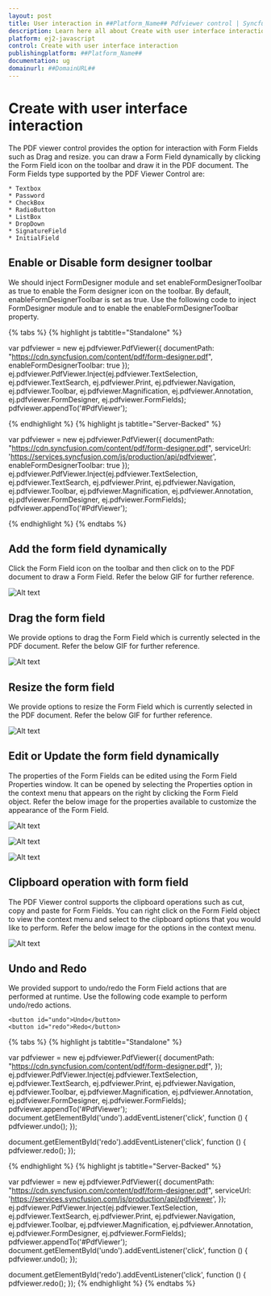 ```yaml
---
layout: post
title: User interaction in ##Platform_Name## Pdfviewer control | Syncfusion
description: Learn here all about Create with user interface interaction in Syncfusion ##Platform_Name## Pdfviewer control of Syncfusion Essential JS 2 and more.
platform: ej2-javascript
control: Create with user interface interaction 
publishingplatform: ##Platform_Name##
documentation: ug
domainurl: ##DomainURL##
---
```


# Create with user interface interaction 

The PDF viewer control provides the option for interaction with Form Fields such as Drag and resize. you can draw a Form Field dynamically by clicking the Form Field icon on the toolbar and draw it in the PDF document. The Form Fields type supported by the PDF Viewer Control are:

    * Textbox
    * Password
    * CheckBox
    * RadioButton
    * ListBox
    * DropDown
    * SignatureField
    * InitialField

## Enable or Disable form designer toolbar

We should inject FormDesigner module and set enableFormDesignerToolbar as true to enable the Form designer icon on the toolbar. By default, enableFormDesignerToolbar is set as true. Use the following code to inject FormDesigner module and to enable the enableFormDesignerToolbar property.



{% tabs %}
{% highlight js tabtitle="Standalone" %}


var pdfviewer = new ej.pdfviewer.PdfViewer({
    documentPath: "https://cdn.syncfusion.com/content/pdf/form-designer.pdf",
    enableFormDesignerToolbar: true
});
ej.pdfviewer.PdfViewer.Inject(ej.pdfviewer.TextSelection, ej.pdfviewer.TextSearch, ej.pdfviewer.Print, ej.pdfviewer.Navigation, ej.pdfviewer.Toolbar, ej.pdfviewer.Magnification, ej.pdfviewer.Annotation, ej.pdfviewer.FormDesigner, ej.pdfviewer.FormFields);
pdfviewer.appendTo('#PdfViewer');

{% endhighlight %}
{% highlight js tabtitle="Server-Backed" %}

var pdfviewer = new ej.pdfviewer.PdfViewer({
    documentPath: "https://cdn.syncfusion.com/content/pdf/form-designer.pdf",
    serviceUrl: 'https://services.syncfusion.com/js/production/api/pdfviewer',
    enableFormDesignerToolbar: true
});
ej.pdfviewer.PdfViewer.Inject(ej.pdfviewer.TextSelection, ej.pdfviewer.TextSearch, ej.pdfviewer.Print, ej.pdfviewer.Navigation, ej.pdfviewer.Toolbar, ej.pdfviewer.Magnification, ej.pdfviewer.Annotation, ej.pdfviewer.FormDesigner, ej.pdfviewer.FormFields);
pdfviewer.appendTo('#PdfViewer');

{% endhighlight %}
{% endtabs %}

## Add the form field dynamically

Click the Form Field icon on the toolbar and then click on to the PDF document to draw a Form Field. Refer the below GIF for further reference.

![Alt text](../../pdfviewer/images/addformfield.gif)

## Drag the form field

We provide options to drag the Form Field which is currently selected in the PDF document. Refer the below GIF for further reference.

![Alt text](../../pdfviewer/images/dragformfield.gif)

## Resize the form field

We provide options to resize the Form Field which is currently selected in the PDF document. Refer the below GIF for further reference.

![Alt text](../../pdfviewer/images/resizeformfield.gif)

## Edit or Update the form field dynamically

The properties of the Form Fields can be edited using the Form Field Properties window. It can be opened by selecting the Properties option in the context menu that appears on the right by clicking the Form Field object. Refer the below image for the properties available to customize the appearance of the Form Field.

![Alt text](../../pdfviewer/images/generalproperties.png)

![Alt text](../../pdfviewer/images/appearanceproperties.png)

![Alt text](../../pdfviewer/images/dropdownproperties.png)

## Clipboard operation with form field

The PDF Viewer control supports the clipboard operations such as cut, copy and paste for Form Fields. You can right click on the Form Field object to view the context menu and select to the clipboard options that you would like to perform. Refer the below image for the options in the context menu.

![Alt text](../../pdfviewer/images/clipboardformfield.png)

## Undo and Redo

We provided support to undo/redo the Form Field actions that are performed at runtime. Use the following code example to perform undo/redo actions.

```
<button id="undo">Undo</button>
<button id="redo">Redo</button>
```


{% tabs %}
{% highlight js tabtitle="Standalone" %}

var pdfviewer = new ej.pdfviewer.PdfViewer({
    documentPath: "https://cdn.syncfusion.com/content/pdf/form-designer.pdf",
});
ej.pdfviewer.PdfViewer.Inject(ej.pdfviewer.TextSelection, ej.pdfviewer.TextSearch, ej.pdfviewer.Print, ej.pdfviewer.Navigation, ej.pdfviewer.Toolbar, ej.pdfviewer.Magnification, ej.pdfviewer.Annotation, ej.pdfviewer.FormDesigner, ej.pdfviewer.FormFields);
pdfviewer.appendTo('#PdfViewer');
document.getElementById('undo').addEventListener('click', function () {
   pdfviewer.undo();
});

document.getElementById('redo').addEventListener('click', function () {
   pdfviewer.redo();
});

{% endhighlight %}
{% highlight js tabtitle="Server-Backed" %}


var pdfviewer = new ej.pdfviewer.PdfViewer({
    documentPath: "https://cdn.syncfusion.com/content/pdf/form-designer.pdf",
    serviceUrl: 'https://services.syncfusion.com/js/production/api/pdfviewer',
});
ej.pdfviewer.PdfViewer.Inject(ej.pdfviewer.TextSelection, ej.pdfviewer.TextSearch, ej.pdfviewer.Print, ej.pdfviewer.Navigation, ej.pdfviewer.Toolbar, ej.pdfviewer.Magnification, ej.pdfviewer.Annotation, ej.pdfviewer.FormDesigner, ej.pdfviewer.FormFields);
pdfviewer.appendTo('#PdfViewer');
document.getElementById('undo').addEventListener('click', function () {
   pdfviewer.undo();
});

document.getElementById('redo').addEventListener('click', function () {
   pdfviewer.redo();
});
{% endhighlight %}
{% endtabs %}